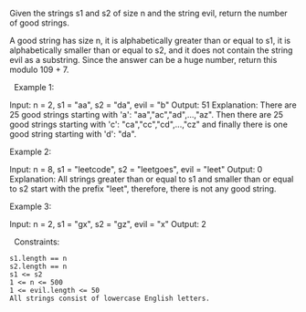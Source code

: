 Given the strings s1 and s2 of size n and the string evil, return the number of good strings.

A good string has size n, it is alphabetically greater than or equal to s1, it is alphabetically smaller than or equal to s2, and it does not contain the string evil as a substring. Since the answer can be a huge number, return this modulo 109 + 7.

 
Example 1:

Input: n = 2, s1 = "aa", s2 = "da", evil = "b"
Output: 51 
Explanation: There are 25 good strings starting with 'a': "aa","ac","ad",...,"az". Then there are 25 good strings starting with 'c': "ca","cc","cd",...,"cz" and finally there is one good string starting with 'd': "da". 


Example 2:

Input: n = 8, s1 = "leetcode", s2 = "leetgoes", evil = "leet"
Output: 0 
Explanation: All strings greater than or equal to s1 and smaller than or equal to s2 start with the prefix "leet", therefore, there is not any good string.


Example 3:

Input: n = 2, s1 = "gx", s2 = "gz", evil = "x"
Output: 2


 
Constraints:


	s1.length == n
	s2.length == n
	s1 <= s2
	1 <= n <= 500
	1 <= evil.length <= 50
	All strings consist of lowercase English letters.

